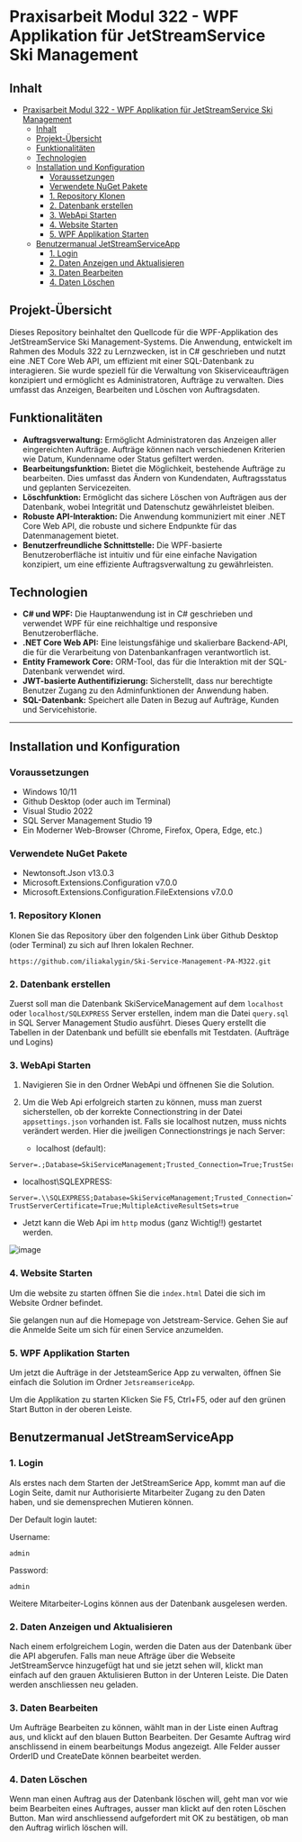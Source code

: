 # Praxisarbeit Modul 322 - WPF Applikation für JetStreamService Ski Management

## Inhalt
- [Praxisarbeit Modul 322 - WPF Applikation für JetStreamService Ski Management](#praxisarbeit-modul-322---wpf-applikation-für-jetstreamservice-ski-management)
  - [Inhalt](#inhalt)
  - [Projekt-Übersicht](#projekt-übersicht)
  - [Funktionalitäten](#funktionalitäten)
  - [Technologien](#technologien)
  - [Installation und Konfiguration](#installation-und-konfiguration)
    - [Voraussetzungen](#voraussetzungen)
    - [Verwendete NuGet Pakete](#verwendete-nuget-pakete)
    - [1. Repository Klonen](#1-repository-klonen)
    - [2. Datenbank erstellen](#2-datenbank-erstellen)
    - [3. WebApi Starten](#3-webapi-starten)
    - [4. Website Starten](#4-website-starten)
    - [5. WPF Applikation Starten](#5-wpf-applikation-starten)
  - [Benutzermanual JetStreamServiceApp](#benutzermanual-jetstreamserviceapp)
    - [1. Login](#1-login)
    - [2. Daten Anzeigen und Aktualisieren](#2-daten-anzeigen-und-aktualisieren)
    - [3. Daten Bearbeiten](#3-daten-bearbeiten)
    - [4. Daten Löschen](#4-daten-löschen)

## Projekt-Übersicht

Dieses Repository beinhaltet den Quellcode für die WPF-Applikation des JetStreamService Ski Management-Systems. Die Anwendung, entwickelt im Rahmen des Moduls 322 zu Lernzwecken, ist in C# geschrieben und nutzt eine .NET Core Web API, um effizient mit einer SQL-Datenbank zu interagieren. Sie wurde speziell für die Verwaltung von Skiserviceaufträgen konzipiert und ermöglicht es Administratoren, Aufträge zu verwalten. Dies umfasst das Anzeigen, Bearbeiten und Löschen von Auftragsdaten.

## Funktionalitäten

- **Auftragsverwaltung:** Ermöglicht Administratoren das Anzeigen aller eingereichten Aufträge. Aufträge können nach verschiedenen Kriterien wie Datum, Kundenname oder Status gefiltert werden.
- **Bearbeitungsfunktion:** Bietet die Möglichkeit, bestehende Aufträge zu bearbeiten. Dies umfasst das Ändern von Kundendaten, Auftragsstatus und geplanten Servicezeiten.
- **Löschfunktion:** Ermöglicht das sichere Löschen von Aufträgen aus der Datenbank, wobei Integrität und Datenschutz gewährleistet bleiben.
- **Robuste API-Interaktion:** Die Anwendung kommuniziert mit einer .NET Core Web API, die robuste und sichere Endpunkte für das Datenmanagement bietet.
- **Benutzerfreundliche Schnittstelle:** Die WPF-basierte Benutzeroberfläche ist intuitiv und für eine einfache Navigation konzipiert, um eine effiziente Auftragsverwaltung zu gewährleisten.

## Technologien

- **C# und WPF:** Die Hauptanwendung ist in C# geschrieben und verwendet WPF für eine reichhaltige und responsive Benutzeroberfläche.
- **.NET Core Web API:** Eine leistungsfähige und skalierbare Backend-API, die für die Verarbeitung von Datenbankanfragen verantwortlich ist.
- **Entity Framework Core:** ORM-Tool, das für die Interaktion mit der SQL-Datenbank verwendet wird.
- **JWT-basierte Authentifizierung:** Sicherstellt, dass nur berechtigte Benutzer Zugang zu den Adminfunktionen der Anwendung haben.
- **SQL-Datenbank:** Speichert alle Daten in Bezug auf Aufträge, Kunden und Servicehistorie.

---

## Installation und Konfiguration

### Voraussetzungen

- Windows 10/11
- Github Desktop (oder auch im Terminal)
- Visual Studio 2022
- SQL Server Management Studio 19
- Ein Moderner Web-Browser (Chrome, Firefox, Opera, Edge, etc.)

### Verwendete NuGet Pakete

- Newtonsoft.Json v13.0.3
- Microsoft.Extensions.Configuration v7.0.0
- Microsoft.Extensions.Configuration.FileExtensions v7.0.0

### 1. Repository Klonen

Klonen Sie das Repository über den folgenden Link über Github Desktop (oder Terminal) zu sich auf Ihren lokalen Rechner.

```
https://github.com/iliakalygin/Ski-Service-Management-PA-M322.git
```

### 2. Datenbank erstellen

Zuerst soll man die Datenbank SkiServiceManagement auf dem ```localhost``` oder ```localhost/SQLEXPRESS``` Server erstellen, indem man die Datei ```query.sql``` in SQL Server Management Studio ausführt. Dieses Query erstellt die Tabellen in der Datenbank und befüllt sie ebenfalls mit Testdaten. (Aufträge und Logins)

### 3. WebApi Starten

1. Navigieren Sie in den Ordner WebApi und öffnenen Sie die Solution.
2. Um die Web Api erfolgreich starten zu können, muss man zuerst sicherstellen, ob der korrekte Connectionstring in der Datei ```appsettings.json``` vorhanden ist. Falls sie localhost nutzen, muss nichts verändert werden. Hier die jweiligen Connectionstrings je nach Server:
    
   - localhost (default):
```
Server=.;Database=SkiServiceManagement;Trusted_Connection=True;TrustServerCertificate=True;MultipleActiveResultSets=true
```
   - localhost\SQLEXPRESS:

```
Server=.\\SQLEXPRESS;Database=SkiServiceManagement;Trusted_Connection=True; TrustServerCertificate=True;MultipleActiveResultSets=true
```

- Jetzt kann die Web Api im ```http``` modus (ganz Wichtig!!) gestartet werden.

![image](https://github.com/iliakalygin/PA-M295/assets/58369822/f17bd223-e293-4a56-8560-d5fa05131a10)

### 4. Website Starten

Um die website zu starten öffnen Sie die ```index.html``` Datei die sich im Website Ordner befindet.
 
Sie gelangen nun auf die Homepage von Jetstream-Service. Gehen Sie auf die Anmelde Seite um sich für einen Service anzumelden.

### 5. WPF Applikation Starten

Um jetzt die Aufträge in der JetsteamSerice App zu verwalten, öffnen Sie einfach die Solution im Ordner ```JetsreamsericeApp```.

Um die Applikation zu starten Klicken Sie F5, Ctrl+F5, oder auf den grünen Start Button in der oberen Leiste.

## Benutzermanual JetStreamServiceApp

### 1. Login

Als erstes nach dem Starten der JetStreamSerice App, kommt man auf die Login Seite, damit nur Authorisierte Mitarbeiter Zugang zu den Daten haben, und sie demensprechen Mutieren können.

Der Default login lautet:

Username:

```
admin
```

Password:

```
admin
```

Weitere Mitarbeiter-Logins können aus der Datenbank ausgelesen werden.

### 2. Daten Anzeigen und Aktualisieren

Nach einem erfolgreichem Login, werden die Daten aus der Datenbank über die API abgerufen. Falls man neue Afträge über die Webseite JetStreamServce hinzugefügt hat und sie jetzt sehen will, klickt man einfach auf den grauen Aktulisieren Button in der Unteren Leiste. Die Daten werden anschliessen neu geladen.

### 3. Daten Bearbeiten

Um Aufträge Bearbeiten zu können, wählt man in der Liste einen Auftrag aus, und klickt auf den blauen Button Bearbeiten. Der Gesamte Auftrag wird anschlissend in einem bearbeitungs Modus angezeigt. Alle Felder ausser OrderID und CreateDate können bearbeitet werden.

### 4. Daten Löschen

Wenn man einen Auftrag aus der Datenbank löschen will, geht man vor wie beim Bearbeiten eines Auftrages, ausser man klickt auf den roten Löschen Button. Man wird anschliessend aufgefordert mit OK zu bestätigen, ob man den Auftrag wirlich löschen will.
